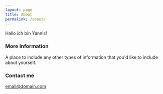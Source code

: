 ```yaml
---
layout: page
title: About
permalink: /about/
---
```


Hallo ich bin Yannis!

### More Information

A place to include any other types of information that you'd like to include about yourself.

### Contact me

[email@domain.com](mailto:email@domain.com)
